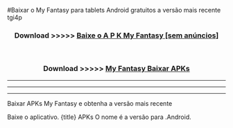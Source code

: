 #Baixar o My Fantasy   para tablets Android gratuitos a versão mais recente tgi4p


<div align="center">
<h3>Download >>>>> <a href="https://pt-web.web.app/?pt= My Fantasy ">Baixe o A P K My Fantasy  [sem anúncios]</a></h3><br>

<h3>Download >>>>> <a href="https://pt-web.web.app/?pt= My Fantasy ">My Fantasy  Baixar APKs</a></h3>
</div>

----------------------------------------------------------

----------------------------------------------------------

----------------------------------------------------------

Baixar APKs My Fantasy  e obtenha a versão mais recente

Baixe o aplicativo. {title} APKs O nome é a versão para .Android.


